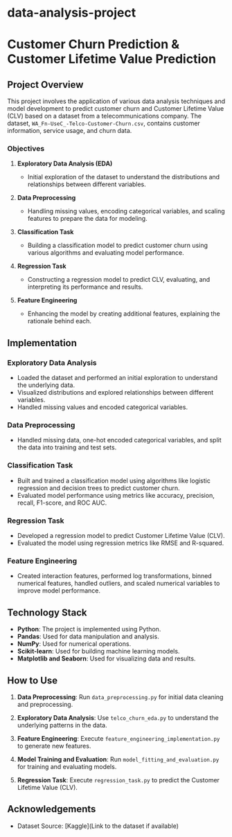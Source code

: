 # data-analysis-project
# Customer Churn Prediction & Customer Lifetime Value Prediction



## Project Overview
This project involves the application of various data analysis techniques and model development to predict customer churn and Customer Lifetime Value (CLV) based on a dataset from a telecommunications company. The dataset, `WA_Fn-UseC_-Telco-Customer-Churn.csv`, contains customer information, service usage, and churn data.



### Objectives

1. **Exploratory Data Analysis (EDA)**

   - Initial exploration of the dataset to understand the distributions and relationships between different variables.
   

2. **Data Preprocessing**

   - Handling missing values, encoding categorical variables, and scaling features to prepare the data for modeling.


3. **Classification Task**

   - Building a classification model to predict customer churn using various algorithms and evaluating model performance.


4. **Regression Task**

   - Constructing a regression model to predict CLV, evaluating, and interpreting its performance and results.


5. **Feature Engineering**

   - Enhancing the model by creating additional features, explaining the rationale behind each.



## Implementation

### Exploratory Data Analysis


- Loaded the dataset and performed an initial exploration to understand the underlying data.
- Visualized distributions and explored relationships between different variables.
- Handled missing values and encoded categorical variables.



### Data Preprocessing


- Handled missing data, one-hot encoded categorical variables, and split the data into training and test sets.



### Classification Task

- Built and trained a classification model using algorithms like logistic regression and decision trees to predict customer churn.
- Evaluated model performance using metrics like accuracy, precision, recall, F1-score, and ROC AUC.



### Regression Task

- Developed a regression model to predict Customer Lifetime Value (CLV).
- Evaluated the model using regression metrics like RMSE and R-squared.



### Feature Engineering

- Created interaction features, performed log transformations, binned numerical features, handled outliers, and scaled numerical variables to improve model performance.



## Technology Stack

- **Python**: The project is implemented using Python.
- **Pandas**: Used for data manipulation and analysis.
- **NumPy**: Used for numerical operations.
- **Scikit-learn**: Used for building machine learning models.
- **Matplotlib and Seaborn**: Used for visualizing data and results.



## How to Use

1. **Data Preprocessing**: Run `data_preprocessing.py` for initial data cleaning and preprocessing.

2. **Exploratory Data Analysis**: Use `telco_churn_eda.py` to understand the underlying patterns in the data.

3. **Feature Engineering**: Execute `feature_engineering_implementation.py` to generate new features.

4. **Model Training and Evaluation**: Run `model_fitting_and_evaluation.py` for training and evaluating models.

5. **Regression Task**: Execute `regression_task.py` to predict the Customer Lifetime Value (CLV).





## Acknowledgements
- Dataset Source: [Kaggle](Link to the dataset if available)

